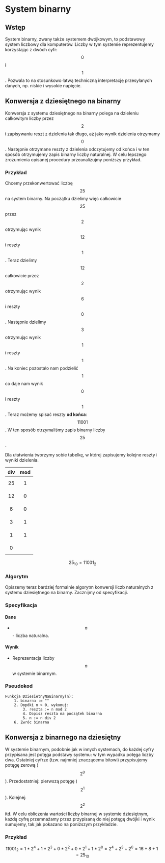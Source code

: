 # System binarny

## Wstęp

System binarny, zwany także systemem dwójkowym, to podstawowy system liczbowy dla komputerów. Liczby w tym systemie reprezentujemy korzystając z dwóch cyfr: $$0$$ i $$1$$. Pozwala to na stosunkowo łatwą techniczną interpretację przesyłanych danych, np. niskie i wysokie napięcie.

## Konwersja z dziesiętnego na binarny

Konwersja z systemu dziesiętnego na binarny polega na dzieleniu całkowitym liczby przez $$2$$ i zapisywaniu reszt z dzielenia tak długo, aż jako wynik dzielenia otrzymamy $$0$$. Następnie otrzymane reszty z dzielenia odczytujemy od końca i w ten sposób otrzymujemy zapis binarny liczby naturalnej. W celu lepszego zrozumienia opisanej procedury przeanalizujmy poniższy przykład.

### Przykład

Chcemy przekonwertować liczbę $$25$$ na system binarny. Na początku dzielimy więc całkowicie $$25$$ przez $$2$$ otrzymując wynik $$12$$ i reszty $$1$$. Teraz dzielimy $$12$$ całkowicie przez $$2$$ otrzymując wynik $$6$$ i reszty $$0$$. Następnie dzielimy $$3$$ otrzymując wynik $$1$$ i reszty $$1$$. Na koniec pozostało nam podzielić $$1$$ co daje nam wynik $$0$$ i reszty $$1$$. Teraz możemy spisać reszty **od końca**: $$11001$$. W ten sposób otrzymaliśmy zapis binarny liczby $$25$$. 

Dla ułatwienia tworzymy sobie tabelkę, w której zapisujemy kolejne reszty i wyniki dzielenia.

| **div** | **mod** |
| :-----: | :-----: |
| $$25$$  |  $$1$$  |
| $$12$$  |  $$0$$  |
|  $$6$$  |  $$0$$  |
|  $$3$$  |  $$1$$  |
|  $$1$$  |  $$1$$  |
|  $$0$$  |         |

$$
25_{10}=11001_2
$$

### Algorytm

Opiszemy teraz bardziej formalnie algorytm konwersji liczb naturalnych z systemu dziesiętnego na binarny. Zacznijmy od specyfikacji.

### Specyfikacja

#### Dane

* $$n$$ - liczba naturalna.

#### Wynik

* Reprezentacja liczby $$n$$ w systemie binarnym.

### Pseudokod

```
Funkcja DziesietnyNaBinarny(n):
    1. binarna := ""
    2. Dopóki n > 0, wykonuj:
        3. reszta := n mod 2
        4. Dopisz reszta na początek binarna
        5. n := n div 2
    6. Zwróc binarna
```

## Konwersja z binarnego na dziesiętny

W systemie binarnym, podobnie jak w innych systemach, do każdej cyfry przypisana jest potęga podstawy systemu: w tym wypadku potęga liczby dwa. Ostatniej cyfrze (tzw. najmniej znaczącemu bitowi) przypisujemy potęgę zerową ($$2^0$$). Przedostatniej: pierwszą potęgę ($$2^1$$). Kolejnej: $$2^2$$ itd. W celu obliczenia wartości liczby binarnej w systemie dziesiętnym, każdą cyfrę przemnażamy przez przypisaną do niej potęgę dwójki i wynik sumujemy, tak jak pokazano na poniższym przykładzie.

### Przykład

$$
11001_2=1*2^4+1*2^3+0*2^2+0*2^1+1*2^0=2^4+2^3+2^0=16+8+1=25_{10}
$$
